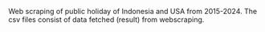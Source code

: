 Web scraping of public holiday of Indonesia and USA from 2015-2024.
The csv files consist of data fetched (result) from webscraping.
